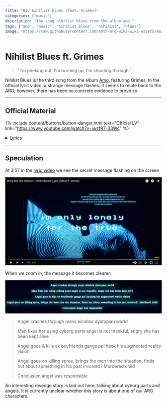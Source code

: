 ```yaml
---
title: "03. nihilist blues (feat. Grimes)"
categories: ["music"]
description: "The song nihilist blues from the album amo."
tags: ["amo", "music", "nihilist blues", "nihilist", "blues"]
image: "https://raw.githubusercontent.com/bmth-arg-wiki/wiki-assets/main/music/amo/album_cover_300.png"
---
```

# Nihilist Blues ft. Grimes

> "I'm peeking out, I'm burning up, I'm shooting through."

Nihilist Blues is the third song from the album [Amo](amo), featuring Grimes. 
In the official lyric video, a strange message flashes. It seems to relate back to the ARG; however, there has been no
concrete evidence to prove so.

***

## Official Material

{% include content/buttons/button-danger.html text="Official LV" link="https://www.youtube.com/watch?v=iwzfR7-33Wc" %}

<details class="lyrics">
<summary>Lyrics</summary>
{{ " 
I’ve been climbing up the walls/
To escape the sinking feeling/ 
But I can’t hide from the nihilist at my door./
Buried in the basement floor/ 
Didn’t know what I had planted/
It blossomed with all the heart of a Cold War./
I’m a spirit in a tomb/
Won’t somebody raise the roof/ 
I’m going white, I’m going black, I’m going blue/
Do you mind if I’m exhumed?/
I’m the ashes in the plume/ 
I’m a beggar in the ruin/
I’m peeking out, I’m burning up, I’m shooting through/
I’m lonely for the true/ 
Paradise is in my soul/
And I’m terrified I can’t get out/ 
I’m lost in a labyrinth/ 
We are lost in a labyrinth/
Please don’t follow/ 
You were in my dream last night/ 
But your face was someone else’s/ 
A twitch in my spine, a mutual disorder./ 
Isolation neophyte,/
Too afraid to taste your conscience./ 
You march in the dark,/ 
Little lamb to the slaughter.

(Source: Nihilist Blues lyric video description)
" | markdownify }}
</details>

***

## Speculation

At 3:57 in the  [lyric video](https://www.youtube.com/watch?v=iwzfR7-33Wc) we see the secret message flashing on the screen.

![Suspicious lines of text in Nihilist Blues (3:57)](https://raw.githubusercontent.com/bmth-arg-wiki/wiki-assets/main/music/amo/nihilist-blues/a_secretmessage.png)

When we zoom in, the message it becomes clearer:

![zoomed](https://raw.githubusercontent.com/bmth-arg-wiki/wiki-assets/main/music/amo/nihilist-blues/b_secretmessagezoomed.png)

> Angel crashes through mans window dystopian world
> 
> Man fixes her using cyborg parts angel is not thankful, angry she has been kept alive
> 
> Angel goes & kills ex boyfriends gangs ppl hack his augmented reality vision
> 
> Angel goes on killing spree, brings the man into the situation, finds out about something in his past involved? Murdered child
> 
> Conclusion angel was responsible

An interesting revenge story is laid out here, talking about cyborg parts 
and angels. It is currently unclear whether this story is about one of our ARG characters.